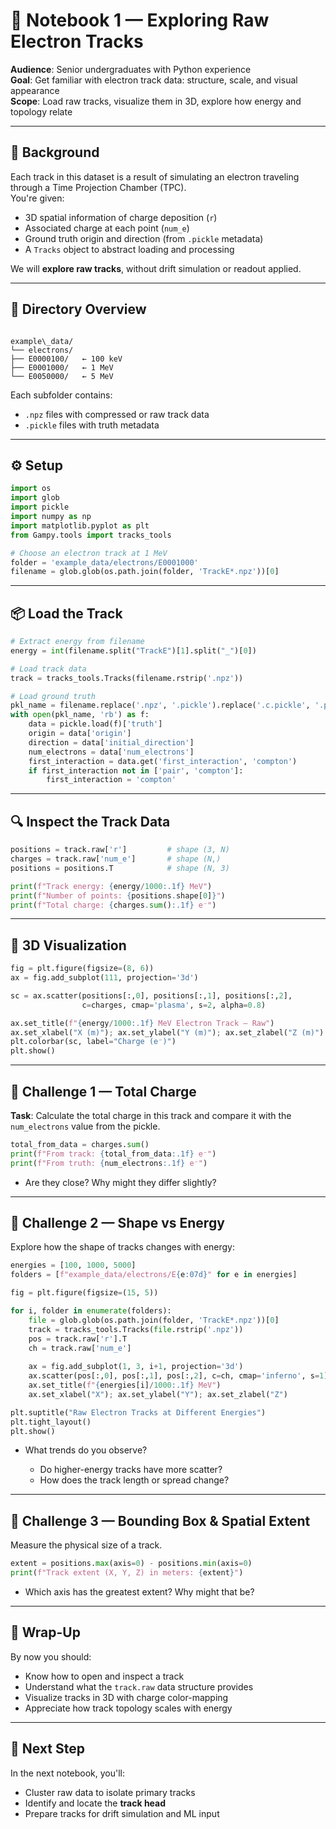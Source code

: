 # 📘 Notebook 1 — Exploring Raw Electron Tracks

**Audience**: Senior undergraduates with Python experience  
**Goal**: Get familiar with electron track data: structure, scale, and visual appearance  
**Scope**: Load raw tracks, visualize them in 3D, explore how energy and topology relate

---

## 🧠 Background

Each track in this dataset is a result of simulating an electron traveling through a Time Projection Chamber (TPC).  
You're given:
- 3D spatial information of charge deposition (`r`)
- Associated charge at each point (`num_e`)
- Ground truth origin and direction (from `.pickle` metadata)
- A `Tracks` object to abstract loading and processing

We will **explore raw tracks**, without drift simulation or readout applied.

---

## 📂 Directory Overview

```

example\_data/
└── electrons/
├── E0000100/   ← 100 keV
├── E0001000/   ← 1 MeV
└── E0050000/   ← 5 MeV

````

Each subfolder contains:
- `.npz` files with compressed or raw track data
- `.pickle` files with truth metadata

---

## ⚙️ Setup

```python
import os
import glob
import pickle
import numpy as np
import matplotlib.pyplot as plt
from Gampy.tools import tracks_tools

# Choose an electron track at 1 MeV
folder = 'example_data/electrons/E0001000'
filename = glob.glob(os.path.join(folder, 'TrackE*.npz'))[0]
````

---

## 📦 Load the Track

```python
# Extract energy from filename
energy = int(filename.split("TrackE")[1].split("_")[0])

# Load track data
track = tracks_tools.Tracks(filename.rstrip('.npz'))

# Load ground truth
pkl_name = filename.replace('.npz', '.pickle').replace('.c.pickle', '.pickle')
with open(pkl_name, 'rb') as f:
    data = pickle.load(f)['truth']
    origin = data['origin']
    direction = data['initial_direction']
    num_electrons = data['num_electrons']
    first_interaction = data.get('first_interaction', 'compton')
    if first_interaction not in ['pair', 'compton']:
        first_interaction = 'compton'
```

---

## 🔍 Inspect the Track Data

```python
positions = track.raw['r']         # shape (3, N)
charges = track.raw['num_e']       # shape (N,)
positions = positions.T            # shape (N, 3)

print(f"Track energy: {energy/1000:.1f} MeV")
print(f"Number of points: {positions.shape[0]}")
print(f"Total charge: {charges.sum():.1f} e⁻")
```

---

## 🧭 3D Visualization

```python
fig = plt.figure(figsize=(8, 6))
ax = fig.add_subplot(111, projection='3d')

sc = ax.scatter(positions[:,0], positions[:,1], positions[:,2],
                c=charges, cmap='plasma', s=2, alpha=0.8)

ax.set_title(f"{energy/1000:.1f} MeV Electron Track — Raw")
ax.set_xlabel("X (m)"); ax.set_ylabel("Y (m)"); ax.set_zlabel("Z (m)")
plt.colorbar(sc, label="Charge (e⁻)")
plt.show()
```

---

## 🧠 Challenge 1 — Total Charge

**Task**:
Calculate the total charge in this track and compare it with the `num_electrons` value from the pickle.

```python
total_from_data = charges.sum()
print(f"From track: {total_from_data:.1f} e⁻")
print(f"From truth: {num_electrons:.1f} e⁻")
```

* Are they close? Why might they differ slightly?

---

## 🧠 Challenge 2 — Shape vs Energy

Explore how the shape of tracks changes with energy:

```python
energies = [100, 1000, 5000]
folders = [f"example_data/electrons/E{e:07d}" for e in energies]

fig = plt.figure(figsize=(15, 5))

for i, folder in enumerate(folders):
    file = glob.glob(os.path.join(folder, 'TrackE*.npz'))[0]
    track = tracks_tools.Tracks(file.rstrip('.npz'))
    pos = track.raw['r'].T
    ch = track.raw['num_e']
    
    ax = fig.add_subplot(1, 3, i+1, projection='3d')
    ax.scatter(pos[:,0], pos[:,1], pos[:,2], c=ch, cmap='inferno', s=1)
    ax.set_title(f"{energies[i]/1000:.1f} MeV")
    ax.set_xlabel("X"); ax.set_ylabel("Y"); ax.set_zlabel("Z")

plt.suptitle("Raw Electron Tracks at Different Energies")
plt.tight_layout()
plt.show()
```

* What trends do you observe?

  * Do higher-energy tracks have more scatter?
  * How does the track length or spread change?

---

## 🧠 Challenge 3 — Bounding Box & Spatial Extent

Measure the physical size of a track.

```python
extent = positions.max(axis=0) - positions.min(axis=0)
print(f"Track extent (X, Y, Z) in meters: {extent}")
```

* Which axis has the greatest extent? Why might that be?

---

## 📝 Wrap-Up

By now you should:

* Know how to open and inspect a track
* Understand what the `track.raw` data structure provides
* Visualize tracks in 3D with charge color-mapping
* Appreciate how track topology scales with energy

---

## 🚀 Next Step

In the next notebook, you'll:

* Cluster raw data to isolate primary tracks
* Identify and locate the **track head**
* Prepare tracks for drift simulation and ML input

```
